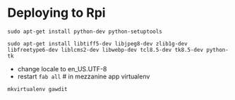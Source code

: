 # Deploying to Rpi

`sudo apt-get install python-dev python-setuptools`

`sudo apt-get install libtiff5-dev libjpeg8-dev zlib1g-dev libfreetype6-dev liblcms2-dev libwebp-dev tcl8.5-dev tk8.5-dev python-tk`

* change locale to en_US.UTF-8
* restart
`fab all` # in mezzanine app virtualenv

`mkvirtualenv gawdit`

